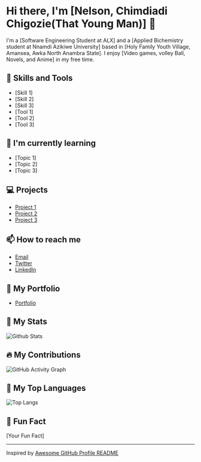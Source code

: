 # Hi there, I'm [Nelson, Chimdiadi Chigozie(That Young Man)] 👋

I'm a [Software Engineering Student at ALX] and a [Applied Bichemistry student at Nnamdi Azikiwe University] based in [Holy Family Youth Village, Amansea, Awka North Anambra State]. I enjoy [Video games, volley Ball, Novels, and Anime] in my free time.

## 🚀 Skills and Tools
- [Skill 1]
- [Skill 2]
- [Skill 3]
- [Tool 1]
- [Tool 2]
- [Tool 3]

## 🌱 I'm currently learning
- [Topic 1]
- [Topic 2]
- [Topic 3]

## 💻 Projects
- [Project 1](link)
- [Project 2](link)
- [Project 3](link)

## 📫 How to reach me
- [Email](email)
- [Twitter](twitter)
- [LinkedIn](linkedin)

## 🎨 My Portfolio
- [Portfolio](link)

## 🚀 My Stats
![Github Stats](https://github-readme-stats.vercel.app/api?username=yourusername&show_icons=true&theme=radical)

## 🔥 My Contributions
![GitHub Activity Graph](https://activity-graph.herokuapp.com/graph?username=yourusername&bg_color=0D1117&color=5BCDEC&line=5BCDEC&point=FFFFFF&hide_border=true)

## 🌟 My Top Languages
![Top Langs](https://github-readme-stats.vercel.app/api/top-langs/?username=yourusername&layout=compact&theme=radical)

## 🎉 Fun Fact
[Your Fun Fact]

---

Inspired by [Awesome GitHub Profile README](https://github.com/abhisheknaiidu/awesome-github-profile-readme)

<!---
Youngman-d-coder/Youngman-d-coder is a ✨ special ✨ repository because its `README.md` (this file) appears on your GitHub profile.
You can click the Preview link to take a look at your changes.
--->
